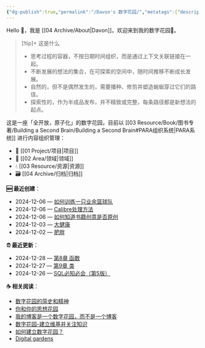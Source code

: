 ```yaml
---
{"dg-publish":true,"permalink":"/Davon's 数字花园/","metatags":{"description":"这里是 🏡Davon的数字花园，是个人不断发展的想法的集合，作为半成品的思考，在可探索的空间中，随时间推移不断播种、修剪、塑造","og:site_name":"DavonOs","og:title":"Davon 的数字花园","og:type":"article","og:url":"https://zuji.eu.org","og:image":"https://wp.technologyreview.com/wp-content/uploads/2020/08/digital-garden_web.jpg","og:image:width":"400","og:image:alt":"articlecover","og:locale":"zh_cn"},"tags":["digitalgarden","gardenEntry"]}
---
```


Hello 👋，我是 [[04 Archive/About\|Davon]]，欢迎来到我的数字花园🌱。

>[!tip]+ 这是什么
>- 思考过程的容器，不按日期时间组织，而是通过上下文关联链接在一起。
>- 不断发展的想法的集合，在可探索的空间中，随时间推移不断成长发展。
>- 自然的，但不是偶然发生的，需要播种、修剪并塑造蜿蜒穿过它们的路径。
>- 探索性的，作为半成品发布，并不精致或完整，每条路径都是新想法的起点。

这是一座「全开放，原子化」的数字花园，目前以 [[03 Resource/Book/图书专著/Building a Second Brain/Building a Second Brain#PARA组织系统\|PARA系统]] 进行内容组织管理：
- 🎯 [[01 Project/项目\|项目]]
- 🔖 [[02 Area/领域\|领域]]
- 💧 [[03 Resource/资源\|资源]]
- 🗃️ [[04 Archive/归档\|归档]]

**🆕 最近创建**：
<div><ul class="dataview list-view-ul"><li><span>2024-12-06 — <a data-tooltip-position="top" aria-label="02 Area/生活/文体娱乐/如何训练一只业余篮球队.md" data-href="02 Area/生活/文体娱乐/如何训练一只业余篮球队.md" href="02 Area/生活/文体娱乐/如何训练一只业余篮球队.md" class="internal-link" target="_blank" rel="noopener">如何训练一只业余篮球队</a></span></li><li><span>2024-12-06 — <a data-tooltip-position="top" aria-label="03 Resource/Book/Calibre处理方法.md" data-href="03 Resource/Book/Calibre处理方法.md" href="03 Resource/Book/Calibre处理方法.md" class="internal-link" target="_blank" rel="noopener">Calibre处理方法</a></span></li><li><span>2024-12-06 — <a data-tooltip-position="top" aria-label="03 Resource/Book/论丛文集/如何知道书籍创意是否原创.md" data-href="03 Resource/Book/论丛文集/如何知道书籍创意是否原创.md" href="03 Resource/Book/论丛文集/如何知道书籍创意是否原创.md" class="internal-link" target="_blank" rel="noopener">如何知道书籍创意是否原创</a></span></li><li><span>2024-12-03 — <a data-tooltip-position="top" aria-label="02 Area/生活/大健康/大健康.md" data-href="02 Area/生活/大健康/大健康.md" href="02 Area/生活/大健康/大健康.md" class="internal-link" target="_blank" rel="noopener">大健康</a></span></li><li><span>2024-12-02 — <a data-tooltip-position="top" aria-label="02 Area/生活/大健康/肥胖.md" data-href="02 Area/生活/大健康/肥胖.md" href="02 Area/生活/大健康/肥胖.md" class="internal-link" target="_blank" rel="noopener">肥胖</a></span></li></ul></div>

**⏰ 最近更新**：
<div><ul class="dataview list-view-ul"><li><span>2024-12-28 — <a data-tooltip-position="top" aria-label="03 Resource/Book/图书专著/Python编程：从入门到实践（第 3 版）/第8章 函数.md" data-href="03 Resource/Book/图书专著/Python编程：从入门到实践（第 3 版）/第8章 函数.md" href="03 Resource/Book/图书专著/Python编程：从入门到实践（第 3 版）/第8章 函数.md" class="internal-link" target="_blank" rel="noopener">第8章 函数</a></span></li><li><span>2024-12-27 — <a data-tooltip-position="top" aria-label="03 Resource/Book/图书专著/Python编程：从入门到实践（第 3 版）/第9章 类.md" data-href="03 Resource/Book/图书专著/Python编程：从入门到实践（第 3 版）/第9章 类.md" href="03 Resource/Book/图书专著/Python编程：从入门到实践（第 3 版）/第9章 类.md" class="internal-link" target="_blank" rel="noopener">第9章 类</a></span></li><li><span>2024-12-26 — <a data-tooltip-position="top" aria-label="03 Resource/Book/图书专著/SQL必知必会（第五版）/SQL必知必会（第5版）.md" data-href="03 Resource/Book/图书专著/SQL必知必会（第五版）/SQL必知必会（第5版）.md" href="03 Resource/Book/图书专著/SQL必知必会（第五版）/SQL必知必会（第5版）.md" class="internal-link" target="_blank" rel="noopener">SQL必知必会（第5版）</a></span></li></ul></div>

**☕ 相关阅读**：
- [数字花园的简史和精神](https://maggieappleton.com/garden-history)
- [你和你的思想花园](https://nesslabs.com/mind-garden)
- [我的博客是一个数字花园，而不是一个博客](https://joelhooks.com/digital-garden)
- [数字花园-建立维基并关注知识 ](https://tomcritchlow.com/blogchains/digital-gardens/)
- [如何建立数字花园？](https://flowus.cn/widgetstore/share/142a8152-e175-49a4-8208-8d628aafd8c7)
- [Digital gardens](https://publish.obsidian.md/aidanhelfant/Concept+Notes/Digital+gardens)
